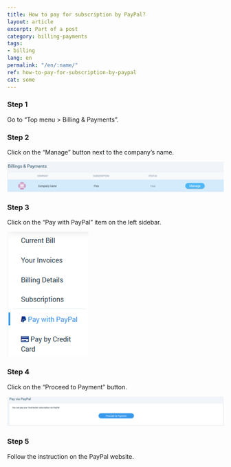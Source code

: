 ```yaml
---
title: How to pay for subscription by PayPal?
layout: article
excerpt: Part of a post
category: billing-payments
tags:
- billing
lang: en
permalink: "/en/:name/"
ref: how-to-pay-for-subscription-by-paypal
cat: some
---
```


### **Step 1**

Go to “Top menu > Billing & Payments”.

### **Step 2**

Click on the “Manage” button next to the company’s name.

![How_to_pay_for_subscription_by_paypal1](/assets/images/how_to_pay_for_subscription_by_paypal1.png)

### **Step 3**

Click on the “Pay with PayPal” item on the left sidebar.

![How_to_pay_for_subscription_by_paypal2](/assets/images/how_to_pay_for_subscription_by_paypal2.png)

### **Step 4**

Click on the “Proceed to Payment” button.

![How_to_pay_for_subscription_by_paypal3](/assets/images/how_to_pay_for_subscription_by_paypal3.png)

### **Step 5**

Follow the instruction on the PayPal website.


